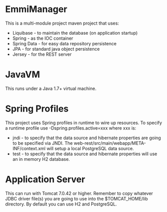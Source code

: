 EmmiManager
=================================

This is a multi-module project maven project that uses:

* Liquibase - to maintain the database (on application startup)
* Spring - as the IOC container
* Spring Data - for easy data repository persistence
* JPA - for standard java object persistence
* Jersey - for the REST server

JavaVM
=================================
This runs under a Java 1.7+ virtual machine.

Spring Profiles
=================================
This project uses Spring profiles in runtime to wire up resources.
To specify a runtime profile use -Dspring.profiles.active=xxx where xxx is:

* jndi - to specify that the data source and hibernate properties are going to be specified via JNDI. The 
  web-rest/src/main/webapp/META-INF/context.xml will setup a local PostgreSQL data source.
* test - to specify that the data source and hibernate properties will use an in memory H2 database.

Application Server
=================================
This can run with Tomcat 7.0.42 or higher. Remember to copy whatever JDBC driver file(s) you are
going to use into the $TOMCAT_HOME/lib directory. By default you can use H2 and PostgreSQL.
